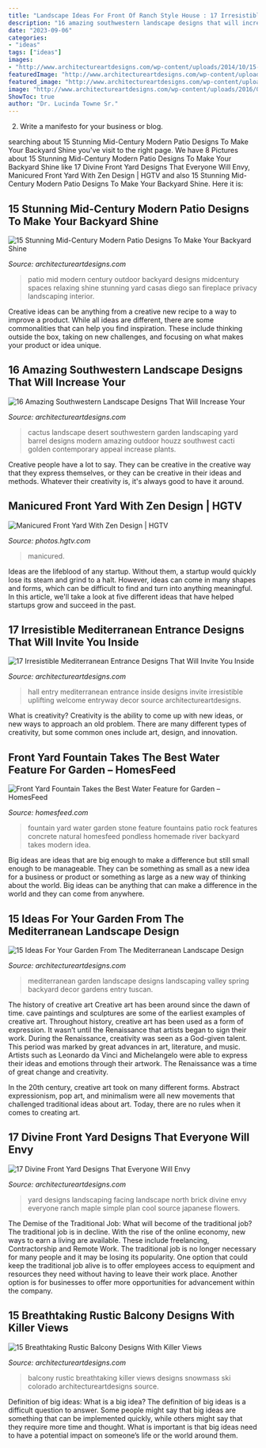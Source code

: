 ```yaml
---
title: "Landscape Ideas For Front Of Ranch Style House : 17 Irresistible Mediterranean Entrance Designs That Will Invite You Inside"
description: "16 amazing southwestern landscape designs that will increase your"
date: "2023-09-06"
categories:
- "ideas"
tags: ["ideas"]
images:
- "http://www.architectureartdesigns.com/wp-content/uploads/2014/10/15-Ideas-For-Your-Garden-From-The-Mediterranean-Landscape-Design-13-630x840.jpg"
featuredImage: "http://www.architectureartdesigns.com/wp-content/uploads/2015/10/17-Irresistible-Mediterranean-Entrance-Designs-That-Will-Invite-You-Inside-2-630x467.jpg"
featured_image: "http://www.architectureartdesigns.com/wp-content/uploads/2016/05/2-72-630x419.jpg"
image: "http://www.architectureartdesigns.com/wp-content/uploads/2016/05/2-72-630x419.jpg"
ShowToc: true
author: "Dr. Lucinda Towne Sr."
---
```



2. Write a manifesto for your business or blog.

	

		
searching about 15 Stunning Mid-Century Modern Patio Designs To Make Your Backyard Shine you've visit to the right page. We have 8 Pictures about 15 Stunning Mid-Century Modern Patio Designs To Make Your Backyard Shine like 17 Divine Front Yard Designs That Everyone Will Envy, Manicured Front Yard With Zen Design | HGTV and also 15 Stunning Mid-Century Modern Patio Designs To Make Your Backyard Shine. Here it is:
		
    
## 15 Stunning Mid-Century Modern Patio Designs To Make Your Backyard Shine

<img loading=lazy src="http://www.architectureartdesigns.com/wp-content/uploads/2015/10/15-Stunning-Mid-Century-Modern-Patio-Designs-To-Make-Your-Backyard-Shine-9-630x421.jpg" onerror="this.onerror=null;this.src='https://tse2.mm.bing.net/th?id=OIP.imbKe6tpJypVBLoJ7ft1ZgHaE8&amp;pid=15.1';" alt="15 Stunning Mid-Century Modern Patio Designs To Make Your Backyard Shine">

_Source: architectureartdesigns.com_

>patio mid modern century outdoor backyard designs midcentury spaces relaxing shine stunning yard casas diego san fireplace privacy landscaping interior. 

	

Creative ideas can be anything from a creative new recipe to a way to improve a product. While all ideas are different, there are some commonalities that can help you find inspiration. These include thinking outside the box, taking on new challenges, and focusing on what makes your product or idea unique.

    
## 16 Amazing Southwestern Landscape Designs That Will Increase Your

<img loading=lazy src="http://www.architectureartdesigns.com/wp-content/uploads/2016/04/16-Amazing-Southwestern-Landscape-Designs-That-Will-Increase-Your-Outdoor-Appeal-13-630x419.jpg" onerror="this.onerror=null;this.src='https://tse2.mm.bing.net/th?id=OIP.NVN7Kpz-34KOeroOQBuWFAHaE7&amp;pid=15.1';" alt="16 Amazing Southwestern Landscape Designs That Will Increase Your">

_Source: architectureartdesigns.com_

>cactus landscape desert southwestern garden landscaping yard barrel designs modern amazing outdoor houzz southwest cacti golden contemporary appeal increase plants. 

	

Creative people have a lot to say. They can be creative in the creative way that they express themselves, or they can be creative in their ideas and methods. Whatever their creativity is, it's always good to have it around.

    
## Manicured Front Yard With Zen Design | HGTV

<img loading=lazy src="https://hgtvhome.sndimg.com/content/dam/images/hgtv/fullset/2013/7/9/3/BP_CRB2508H_after-Maizel-house-fence-4x3.jpg.rend.hgtvcom.616.411.suffix/1400980795469.jpeg" onerror="this.onerror=null;this.src='https://tse2.mm.bing.net/th?id=OIP.0dkCkU1dWrtr8lR_rpzR_gHaE8&amp;pid=15.1';" alt="Manicured Front Yard With Zen Design | HGTV">

_Source: photos.hgtv.com_

>manicured. 

	

Ideas are the lifeblood of any startup. Without them, a startup would quickly lose its steam and grind to a halt. However, ideas can come in many shapes and forms, which can be difficult to find and turn into anything meaningful. In this article, we'll take a look at five different ideas that have helped startups grow and succeed in the past.

    
## 17 Irresistible Mediterranean Entrance Designs That Will Invite You Inside

<img loading=lazy src="http://www.architectureartdesigns.com/wp-content/uploads/2015/10/17-Irresistible-Mediterranean-Entrance-Designs-That-Will-Invite-You-Inside-2-630x467.jpg" onerror="this.onerror=null;this.src='https://tse3.mm.bing.net/th?id=OIP.0p5j7yNRJdrHoKC8n63IigHaFf&amp;pid=15.1';" alt="17 Irresistible Mediterranean Entrance Designs That Will Invite You Inside">

_Source: architectureartdesigns.com_

>hall entry mediterranean entrance inside designs invite irresistible uplifting welcome entryway decor source architectureartdesigns. 

	

What is creativity?
Creativity is the ability to come up with new ideas, or new ways to approach an old problem. There are many different types of creativity, but some common ones include art, design, and innovation.

    
## Front Yard Fountain Takes The Best Water Feature For Garden – HomesFeed

<img loading=lazy src="https://homesfeed.com/wp-content/uploads/2015/09/unique-stone-front-yard-fountain-idea-with-greenery-and-concrete-patio.jpg" onerror="this.onerror=null;this.src='https://tse4.mm.bing.net/th?id=OIP.pYVrRBv8JidwMXQBrrlgigHaEK&amp;pid=15.1';" alt="Front Yard Fountain Takes the Best Water Feature for Garden – HomesFeed">

_Source: homesfeed.com_

>fountain yard water garden stone feature fountains patio rock features concrete natural homesfeed pondless homemade river backyard takes modern idea. 

	

Big ideas are ideas that are big enough to make a difference but still small enough to be manageable. They can be something as small as a new idea for a business or product or something as large as a new way of thinking about the world. Big ideas can be anything that can make a difference in the world and they can come from anywhere.

    
## 15 Ideas For Your Garden From The Mediterranean Landscape Design

<img loading=lazy src="http://www.architectureartdesigns.com/wp-content/uploads/2014/10/15-Ideas-For-Your-Garden-From-The-Mediterranean-Landscape-Design-13-630x840.jpg" onerror="this.onerror=null;this.src='https://tse3.mm.bing.net/th?id=OIP.0leKGLxP1tTM7CxBwgseYwHaJ4&amp;pid=15.1';" alt="15 Ideas For Your Garden From The Mediterranean Landscape Design">

_Source: architectureartdesigns.com_

>mediterranean garden landscape designs landscaping valley spring backyard decor gardens entry tuscan. 

	

The history of creative art
Creative art has been around since the dawn of time. cave paintings and sculptures are some of the earliest examples of creative art. Throughout history, creative art has been used as a form of expression. It wasn’t until the Renaissance that artists began to sign their work.
During the Renaissance, creativity was seen as a God-given talent. This period was marked by great advances in art, literature, and music. Artists such as Leonardo da Vinci and Michelangelo were able to express their ideas and emotions through their artwork. The Renaissance was a time of great change and creativity.

In the 20th century, creative art took on many different forms. Abstract expressionism, pop art, and minimalism were all new movements that challenged traditional ideas about art. Today, there are no rules when it comes to creating art.

    
## 17 Divine Front Yard Designs That Everyone Will Envy

<img loading=lazy src="http://www.architectureartdesigns.com/wp-content/uploads/2016/05/2-72-630x419.jpg" onerror="this.onerror=null;this.src='https://tse2.mm.bing.net/th?id=OIP.vLKH2sX2uSEk1oW1wXtKJQHaE7&amp;pid=15.1';" alt="17 Divine Front Yard Designs That Everyone Will Envy">

_Source: architectureartdesigns.com_

>yard designs landscaping facing landscape north brick divine envy everyone ranch maple simple plan cool source japanese flowers. 

	

The Demise of the Traditional Job: What will become of the traditional job?
The traditional job is in decline. With the rise of the online economy, new ways to earn a living are available. These include freelancing, Contractorship and Remote Work. The traditional job is no longer necessary for many people and it may be losing its popularity. One option that could keep the traditional job alive is to offer employees access to equipment and resources they need without having to leave their work place. Another option is for businesses to offer more opportunities for advancement within the company.

    
## 15 Breathtaking Rustic Balcony Designs With Killer Views

<img loading=lazy src="https://www.architectureartdesigns.com/wp-content/uploads/2016/10/15-Breathtaking-Rustic-Balcony-Designs-With-Killer-Views-6.jpg" onerror="this.onerror=null;this.src='https://tse2.mm.bing.net/th?id=OIP.Kg7VCfU1RiHo3ZoR2wTlBgHaLF&amp;pid=15.1';" alt="15 Breathtaking Rustic Balcony Designs With Killer Views">

_Source: architectureartdesigns.com_

>balcony rustic breathtaking killer views designs snowmass ski colorado architectureartdesigns source. 

	

Definition of big ideas: What is a big idea?
The definition of big ideas is a difficult question to answer. Some people might say that big ideas are something that can be implemented quickly, while others might say that they require more time and thought. What is important is that big ideas need to have a potential impact on someone’s life or the world around them.


